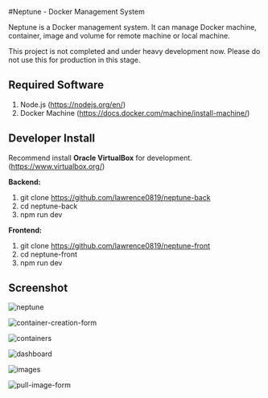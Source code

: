 #Neptune - Docker Management System

Neptune is a Docker management system. It can manage Docker machine, container, image and volume for remote machine or local machine. 

This project is not completed and under heavy development now. Please do not use this for production in this stage.

## Required Software

1. Node.js (https://nodejs.org/en/)
2. Docker Machine (https://docs.docker.com/machine/install-machine/)

## Developer Install

Recommend install **Oracle VirtualBox** for development. (https://www.virtualbox.org/)

**Backend:**

1. git clone https://github.com/lawrence0819/neptune-back
2. cd neptune-back
3. npm run dev

**Frontend:**

1. git clone https://github.com/lawrence0819/neptune-front
2. cd neptune-front
3. npm run dev

## Screenshot

![neptune](https://cloud.githubusercontent.com/assets/1160838/11606191/ffd52210-9b52-11e5-884c-b7600deeb7ef.png)

![container-creation-form](https://cloud.githubusercontent.com/assets/1160838/11866123/e7e06c60-a4e3-11e5-9345-4a6afd24a2e8.png)

![containers](https://cloud.githubusercontent.com/assets/1160838/11866129/ec7628aa-a4e3-11e5-801d-07dd1bf1fa70.png)

![dashboard](https://cloud.githubusercontent.com/assets/1160838/11866130/ec9b81c2-a4e3-11e5-977d-8b123272eb8f.png)

![images](https://cloud.githubusercontent.com/assets/1160838/11866132/ecc84df6-a4e3-11e5-83ef-5a81bb623c9d.png)

![pull-image-form](https://cloud.githubusercontent.com/assets/1160838/11866131/ecc7dfd8-a4e3-11e5-9140-166e5680c8c5.png)
